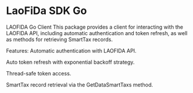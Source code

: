 ﻿# LaoFiDa SDK Go

LAOFIDA Go Client
This package provides a client for interacting with the LAOFIDA API, including automatic authentication and token refresh, as well as methods for retrieving SmartTax records.

Features:
  Automatic authentication with LAOFIDA API.

  Auto token refresh with exponential backoff strategy.

  Thread-safe token access.

  SmartTax record retrieval via the GetDataSmartTaxs method.
  
